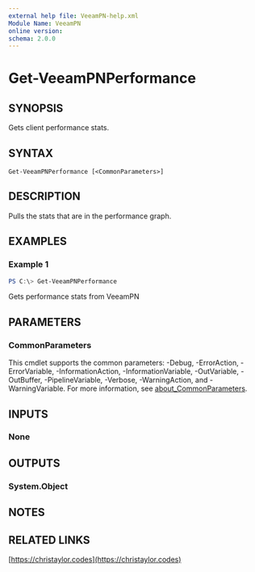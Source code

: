 ```yaml
---
external help file: VeeamPN-help.xml
Module Name: VeeamPN
online version:
schema: 2.0.0
---
```


# Get-VeeamPNPerformance

## SYNOPSIS
Gets client performance stats.

## SYNTAX

```
Get-VeeamPNPerformance [<CommonParameters>]
```

## DESCRIPTION
Pulls the stats that are in the performance graph.

## EXAMPLES

### Example 1
```powershell
PS C:\> Get-VeeamPNPerformance
```

Gets performance stats from VeeamPN

## PARAMETERS

### CommonParameters
This cmdlet supports the common parameters: -Debug, -ErrorAction, -ErrorVariable, -InformationAction, -InformationVariable, -OutVariable, -OutBuffer, -PipelineVariable, -Verbose, -WarningAction, and -WarningVariable. For more information, see [about_CommonParameters](http://go.microsoft.com/fwlink/?LinkID=113216).

## INPUTS

### None
## OUTPUTS

### System.Object
## NOTES

## RELATED LINKS

[https://christaylor.codes](https://christaylor.codes)

